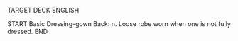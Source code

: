 TARGET DECK
ENGLISH

START
Basic
Dressing-gown
Back: n. Loose robe worn when one is not fully dressed.
END
